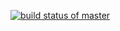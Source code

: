[![build status of master](https://travis-ci.org/Erik-Bornako/HW02_SSW567_Triangle.svg?branch=master)](https://travis-ci.org/Erik-Bornako/HW02_SSW567_Triangle)